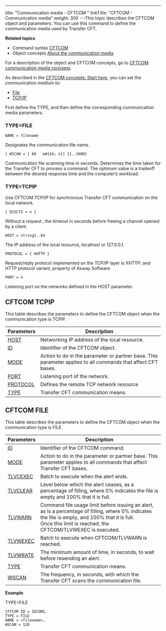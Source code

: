 ---
title: "Communication media - CFTCOM  "
linkTitle: "CFTCOM - Communication media"
weight: 300
---This topic describes the CFTCOM object and parameters. You can use this
command to define the communication media used by Transfer CFT.

****Related
topics****

* Command syntax
    [CFTCOM](../../../command_summary#CFTCOM)
* Object concepts
    [About the
    communication media](../../../../admin_intro/admin_config_commands/communication_media_concepts)

For a description of the object and CFTCOM concepts, go to [CFTCOM
communication media concepts](../../../../admin_intro/admin_config_commands/communication_media_concepts).

As described in the [CFTCOM
concepts: Start here](../../../../admin_intro/admin_config_commands/communication_media_concepts), you can set the communication medium to:

* [File](#TYPE=FILE)
* [TCP/IP](#TYPE=TCPIP)

First define the TYPE, and then define the corresponding communication media parameters.

<span id="TYPE=FILE"></span>

### TYPE=FILE

`NAME = filename`

Designates the communication file name.  

`[ WSCAN = { 60   &#124; n}] {1..3600}`

Communication file scanning time in seconds. Determines the time taken for the Transfer CFT
to process a command. The optimum value is a tradeoff between the desired
response time and the computer’s workload.

<span id="TYPE=TCPIP"></span>

### TYPE=TCPIP

Use CFTCOM TCP/IP for synchronous Transfer CFT communication on the local network.

`[ DISCTS = n ]`

Without a request , the timeout in seconds before
freeing a channel opened by a client.

`HOST = string1..64`

The IP address of the local resource, localhost or 127.0.0.1.

`PROTOCOL = { XHTTP }`

Request/reply protocol implemented on the TCP/IP layer is XHTTP; and HTTP protocol
variant, property of Axway Software.

`PORT = n`

Listening port on the networks defined in the HOST
parameter.

<span id="Defining_CFTCOM_TCPIP"></span>

## CFTCOM TCPIP

This table describes the parameters to define the CFTCOM object when the communication
type is TCPIP.


| Parameters  | Description  |
| --- | --- |
| [HOST](../../../command_summary/parameter_intro/host) | Networking IP address of the local resource. |
| [ID](../../../command_summary/parameter_intro/id)  | Identifier of the CFTCOM object. |
| [MODE](../../../command_summary/parameter_intro/mode) | Action to do in the parameter or partner base. This parameter applies to all commands that affect CFT bases. |
| [PORT](../../../command_summary/parameter_intro/port) | Listening port of the network. |
| [PROTOCOL](../../../command_summary/parameter_intro/protocol) | Defines the remote TCP network resource |
| [TYPE](../../../command_summary/parameter_intro/type) | Transfer CFT communication means. |


<span id="Defining_CFTCOM_FILE"></span>

## CFTCOM FILE

This table describes the parameters to define the CFTCOM object when the communication
type is FILE.


| Parameters  | Description  |
| --- | --- |
| [ID](../../../command_summary/parameter_intro/id)  | Identifier of the CFTCOM command. |
| [MODE](../../../command_summary/parameter_intro/mode) | Action to do in the parameter or partner base. This parameter applies to all commands that affect Transfer CFT bases. |
| [TLVCEXEC](../../../command_summary/parameter_intro/tlvcexec)  | Batch to execute when the alert ends.  |
| [TLVCLEAR](../../../command_summary/parameter_intro/tlvclear)  | Level below which the alert ceases, as a percentage of filling, where 0% indicates the file is empty and 100% that it is full. |
| [TLVWARN](../../../command_summary/parameter_intro/tlvwarn)  | Command file usage limit before issuing an alert, as is a percentage of filling, where 0% indicates the file is empty, and 100% that it is full.<br/> Once this limit is reached, the CFTCOM/TLVWEXEC is executed. |
| [TLVWEXEC](../../../command_summary/parameter_intro/tlvwexec)  | Batch to execute when CFTCOM/TLVWARN is reached.  |
| [TLVWRATE](../../../command_summary/parameter_intro/tlvwrate)  | The minimum amount of time, in seconds, to wait before resending an alert.  |
| [TYPE](../../../command_summary/parameter_intro/type)  | Transfer CFT communication means. |
| [WSCAN](../../../command_summary/parameter_intro/wscan) | The frequency, in seconds, with which the Transfer CFT scans the communication file. |


****Example****

TYPE=FILE

```
CFTCOM ID = IDCOM1,
TYPE = FILE
NAME = <filename>,
WSCAN = 120
```
